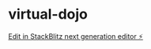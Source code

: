 # virtual-dojo

[Edit in StackBlitz next generation editor ⚡️](https://stackblitz.com/~/github.com/zcomstudios/virtual-dojo)